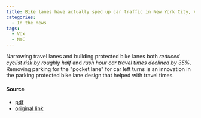 ```yaml
---
title: Bike lanes have actually sped up car traffic in New York City, Vox
categories:
  - In the news
tags:
  - Vox
  - NYC
---
```


Narrowing travel lanes and building protected bike lanes both _reduced cyclist risk by roughly half_ and _rush hour car
travel times declined by 35%_. Removing parking for the "pocket lane" for car left turns is an innovation in the parking
protected bike lane design that helped with travel times.

#### Source

* [pdf](/images/news/2014-vox-bike-lane-travel-times.pdf)
* [original link](https://www.vox.com/2014/9/8/6121129/bike-lanes-traffic-new-york)
